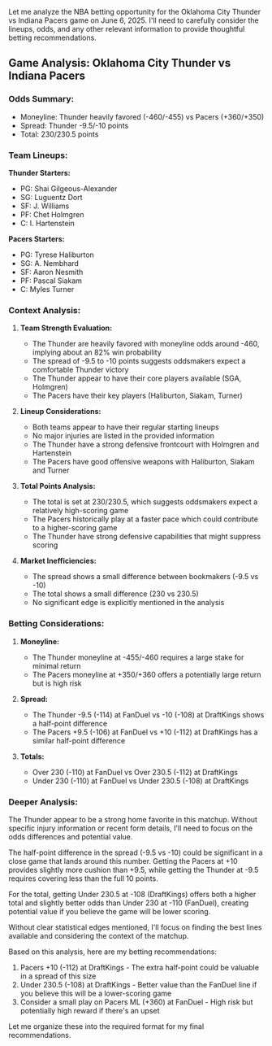 Let me analyze the NBA betting opportunity for the Oklahoma City Thunder vs Indiana Pacers game on June 6, 2025. I'll need to carefully consider the lineups, odds, and any other relevant information to provide thoughtful betting recommendations.

## Game Analysis: Oklahoma City Thunder vs Indiana Pacers

### Odds Summary:
- Moneyline: Thunder heavily favored (-460/-455) vs Pacers (+360/+350)
- Spread: Thunder -9.5/-10 points
- Total: 230/230.5 points

### Team Lineups:

**Thunder Starters:**
- PG: Shai Gilgeous-Alexander
- SG: Luguentz Dort
- SF: J. Williams
- PF: Chet Holmgren
- C: I. Hartenstein

**Pacers Starters:**
- PG: Tyrese Haliburton
- SG: A. Nembhard
- SF: Aaron Nesmith
- PF: Pascal Siakam
- C: Myles Turner

### Context Analysis:

1. **Team Strength Evaluation:**
   - The Thunder are heavily favored with moneyline odds around -460, implying about an 82% win probability
   - The spread of -9.5 to -10 points suggests oddsmakers expect a comfortable Thunder victory
   - The Thunder appear to have their core players available (SGA, Holmgren)
   - The Pacers have their key players (Haliburton, Siakam, Turner)

2. **Lineup Considerations:**
   - Both teams appear to have their regular starting lineups
   - No major injuries are listed in the provided information
   - The Thunder have a strong defensive frontcourt with Holmgren and Hartenstein
   - The Pacers have good offensive weapons with Haliburton, Siakam and Turner

3. **Total Points Analysis:**
   - The total is set at 230/230.5, which suggests oddsmakers expect a relatively high-scoring game
   - The Pacers historically play at a faster pace which could contribute to a higher-scoring game
   - The Thunder have strong defensive capabilities that might suppress scoring

4. **Market Inefficiencies:**
   - The spread shows a small difference between bookmakers (-9.5 vs -10)
   - The total shows a small difference (230 vs 230.5)
   - No significant edge is explicitly mentioned in the analysis

### Betting Considerations:

1. **Moneyline:**
   - The Thunder moneyline at -455/-460 requires a large stake for minimal return
   - The Pacers moneyline at +350/+360 offers a potentially large return but is high risk

2. **Spread:**
   - The Thunder -9.5 (-114) at FanDuel vs -10 (-108) at DraftKings shows a half-point difference
   - The Pacers +9.5 (-106) at FanDuel vs +10 (-112) at DraftKings has a similar half-point difference

3. **Totals:**
   - Over 230 (-110) at FanDuel vs Over 230.5 (-112) at DraftKings
   - Under 230 (-110) at FanDuel vs Under 230.5 (-108) at DraftKings

### Deeper Analysis:

The Thunder appear to be a strong home favorite in this matchup. Without specific injury information or recent form details, I'll need to focus on the odds differences and potential value.

The half-point difference in the spread (-9.5 vs -10) could be significant in a close game that lands around this number. Getting the Pacers at +10 provides slightly more cushion than +9.5, while getting the Thunder at -9.5 requires covering less than the full 10 points.

For the total, getting Under 230.5 at -108 (DraftKings) offers both a higher total and slightly better odds than Under 230 at -110 (FanDuel), creating potential value if you believe the game will be lower scoring.

Without clear statistical edges mentioned, I'll focus on finding the best lines available and considering the context of the matchup.

Based on this analysis, here are my betting recommendations:

1. Pacers +10 (-112) at DraftKings - The extra half-point could be valuable in a spread of this size
2. Under 230.5 (-108) at DraftKings - Better value than the FanDuel line if you believe this will be a lower-scoring game
3. Consider a small play on Pacers ML (+360) at FanDuel - High risk but potentially high reward if there's an upset

Let me organize these into the required format for my final recommendations.